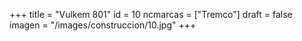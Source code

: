+++
title = "Vulkem 801"
id = 10
ncmarcas = ["Tremco"]
draft = false
imagen = "/images/construccion/10.jpg"
+++

<!--more-->
